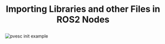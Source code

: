 # <p style="text-align: center;"> Importing Libraries and other Files in ROS2 Nodes </p>

![pvesc init example](pyvesc_init_example.png)


